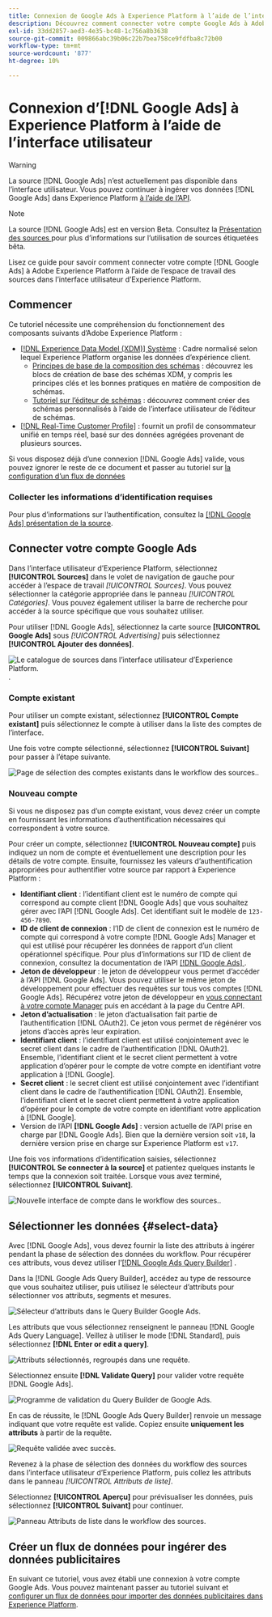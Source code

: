 ```yaml
---
title: Connexion de Google Ads à Experience Platform à l’aide de l’interface utilisateur
description: Découvrez comment connecter votre compte Google Ads à Adobe Experience Platform dans l’interface utilisateur.
exl-id: 33dd2857-aed3-4e35-bc48-1c756a8b3638
source-git-commit: 009866abc39b06c22b7bea758ce9fdfba8c72b00
workflow-type: tm+mt
source-wordcount: '877'
ht-degree: 10%

---
```


# Connexion d’[!DNL Google Ads] à Experience Platform à l’aide de l’interface utilisateur

>[!WARNING]
>
>La source [!DNL Google Ads] n’est actuellement pas disponible dans l’interface utilisateur. Vous pouvez continuer à ingérer vos données [!DNL Google Ads] dans Experience Platform [à l’aide de l’API](../../../api/create/advertising/ads.md).

>[!NOTE]
>
>La source [!DNL Google Ads] est en version Beta. Consultez la [ Présentation des sources ](../../../../home.md#terms-and-conditions) pour plus d’informations sur l’utilisation de sources étiquetées bêta.

Lisez ce guide pour savoir comment connecter votre compte [!DNL Google Ads] à Adobe Experience Platform à l’aide de l’espace de travail des sources dans l’interface utilisateur d’Experience Platform.

## Commencer

Ce tutoriel nécessite une compréhension du fonctionnement des composants suivants d’Adobe Experience Platform : 

* [[!DNL Experience Data Model (XDM)] Système](../../../../../xdm/home.md) : Cadre normalisé selon lequel Experience Platform organise les données d’expérience client. 
   * [Principes de base de la composition des schémas](../../../../../xdm/schema/composition.md) : découvrez les blocs de création de base des schémas XDM, y compris les principes clés et les bonnes pratiques en matière de composition de schémas.
   * [Tutoriel sur l’éditeur de schémas](../../../../../xdm/tutorials/create-schema-ui.md) : découvrez comment créer des schémas personnalisés à l’aide de l’interface utilisateur de l’éditeur de schémas.
* [[!DNL Real-Time Customer Profile]](../../../../../profile/home.md) : fournit un profil de consommateur unifié en temps réel, basé sur des données agrégées provenant de plusieurs sources.

Si vous disposez déjà d’une connexion [!DNL Google Ads] valide, vous pouvez ignorer le reste de ce document et passer au tutoriel sur [la configuration d’un flux de données](../../dataflow/advertising.md)

### Collecter les informations d’identification requises

Pour plus d’informations sur l’authentification, consultez la [[!DNL Google Ads] présentation de la source](../../../../connectors/advertising/ads.md).

## Connecter votre compte Google Ads

Dans l’interface utilisateur d’Experience Platform, sélectionnez **[!UICONTROL Sources]** dans le volet de navigation de gauche pour accéder à l’espace de travail *[!UICONTROL Sources]*. Vous pouvez sélectionner la catégorie appropriée dans le panneau *[!UICONTROL Catégories]*. Vous pouvez également utiliser la barre de recherche pour accéder à la source spécifique que vous souhaitez utiliser.

Pour utiliser [!DNL Google Ads], sélectionnez la carte source **[!UICONTROL Google Ads]** sous *[!UICONTROL Advertising]* puis sélectionnez **[!UICONTROL Ajouter des données]**.

![Le catalogue de sources dans l’interface utilisateur d’Experience Platform.](../../../../images/tutorials/create/ads/catalog.png).

### Compte existant

Pour utiliser un compte existant, sélectionnez **[!UICONTROL Compte existant]** puis sélectionnez le compte à utiliser dans la liste des comptes de l’interface.

Une fois votre compte sélectionné, sélectionnez **[!UICONTROL Suivant]** pour passer à l’étape suivante.

![Page de sélection des comptes existants dans le workflow des sources.](../../../../images/tutorials/create/ads/existing.png).

### Nouveau compte

Si vous ne disposez pas d’un compte existant, vous devez créer un compte en fournissant les informations d’authentification nécessaires qui correspondent à votre source.

Pour créer un compte, sélectionnez **[!UICONTROL Nouveau compte]** puis indiquez un nom de compte et éventuellement une description pour les détails de votre compte. Ensuite, fournissez les valeurs d’authentification appropriées pour authentifier votre source par rapport à Experience Platform :

* **Identifiant client** : l’identifiant client est le numéro de compte qui correspond au compte client [!DNL Google Ads] que vous souhaitez gérer avec l’API [!DNL Google Ads]. Cet identifiant suit le modèle de `123-456-7890`.
* **ID de client de connexion** : l’ID de client de connexion est le numéro de compte qui correspond à votre compte [!DNL Google Ads] Manager et qui est utilisé pour récupérer les données de rapport d’un client opérationnel spécifique. Pour plus d’informations sur l’ID de client de connexion, consultez la documentation de l’API [[!DNL Google Ads] ](https://developers.google.com/search-ads/reporting/concepts/login-customer-id).
* **Jeton de développeur** : le jeton de développeur vous permet d’accéder à l’API [!DNL Google Ads]. Vous pouvez utiliser le même jeton de développement pour effectuer des requêtes sur tous vos comptes [!DNL Google Ads]. Récupérez votre jeton de développeur en [vous connectant à votre compte Manager](https://ads.google.com/home/tools/manager-accounts/) puis en accédant à la page du Centre API.
* **Jeton d’actualisation** : le jeton d’actualisation fait partie de l’authentification [!DNL OAuth2]. Ce jeton vous permet de régénérer vos jetons d’accès après leur expiration.
* **Identifiant client** : l’identifiant client est utilisé conjointement avec le secret client dans le cadre de l’authentification [!DNL OAuth2]. Ensemble, l’identifiant client et le secret client permettent à votre application d’opérer pour le compte de votre compte en identifiant votre application à [!DNL Google].
* **Secret client** : le secret client est utilisé conjointement avec l’identifiant client dans le cadre de l’authentification [!DNL OAuth2]. Ensemble, l’identifiant client et le secret client permettent à votre application d’opérer pour le compte de votre compte en identifiant votre application à [!DNL Google].
* Version de l’API **[!DNL Google Ads]** : version actuelle de l’API prise en charge par [!DNL Google Ads]. Bien que la dernière version soit `v18`, la dernière version prise en charge sur Experience Platform est `v17`.

Une fois vos informations d’identification saisies, sélectionnez **[!UICONTROL Se connecter à la source]** et patientez quelques instants le temps que la connexion soit traitée. Lorsque vous avez terminé, sélectionnez **[!UICONTROL Suivant]**.

![Nouvelle interface de compte dans le workflow des sources.](../../../../images/tutorials/create/ads/new.png).

## Sélectionner les données {#select-data}

Avec [!DNL Google Ads], vous devez fournir la liste des attributs à ingérer pendant la phase de sélection des données du workflow. Pour récupérer ces attributs, vous devez utiliser l’[[!DNL Google Ads Query Builder]](https://developers.google.com/google-ads/api/fields/v17/overview_query_builder) .

Dans la [!DNL Google Ads Query Builder], accédez au type de ressource que vous souhaitez utiliser, puis utilisez le sélecteur d’attributs pour sélectionner vos attributs, segments et mesures.

![Sélecteur d’attributs dans le Query Builder Google Ads.](../../../../images/tutorials/create/ads/attributes.png)

Les attributs que vous sélectionnez renseignent le panneau [!DNL Google Ads Query Language]. Veillez à utiliser le mode [!DNL Standard], puis sélectionnez **[!DNL Enter or edit a query]**.

![Attributs sélectionnés, regroupés dans une requête.](../../../../images/tutorials/create/ads/enter-query.png)

Sélectionnez ensuite **[!DNL Validate Query]** pour valider votre requête [!DNL Google Ads].

![Programme de validation du Query Builder de Google Ads.](../../../../images/tutorials/create/ads/validate-query.png)

En cas de réussite, le [!DNL Google Ads Query Builder] renvoie un message indiquant que votre requête est valide. Copiez ensuite **uniquement les attributs** à partir de la requête.

![Requête validée avec succès.](../../../../images/tutorials/create/ads/copy-query.png)

Revenez à la phase de sélection des données du workflow des sources dans l’interface utilisateur d’Experience Platform, puis collez les attributs dans le panneau *[!UICONTROL Attributs de liste]*.

Sélectionnez **[!UICONTROL Aperçu]** pour prévisualiser les données, puis sélectionnez **[!UICONTROL Suivant]** pour continuer.

![Panneau Attributs de liste dans le workflow des sources.](../../../../images/tutorials/create/ads/list-attributes.png)

## Créer un flux de données pour ingérer des données publicitaires

En suivant ce tutoriel, vous avez établi une connexion à votre compte Google Ads. Vous pouvez maintenant passer au tutoriel suivant et [configurer un flux de données pour importer des données publicitaires dans Experience Platform](../../dataflow/advertising.md).
